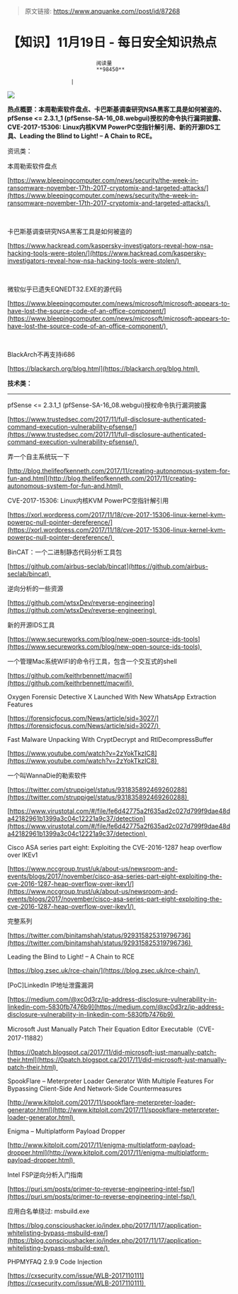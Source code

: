 > 原文链接: https://www.anquanke.com//post/id/87268 


# 【知识】11月19日 - 每日安全知识热点


                                阅读量   
                                **98450**
                            
                        |
                        
                                                                                    



[![](https://p5.ssl.qhimg.com/t014a44f3943f135b1c.png)](https://p5.ssl.qhimg.com/t014a44f3943f135b1c.png)

**热点概要：本周勒索软件盘点、卡巴斯基调查研究NSA黑客工具是如何被盗的、pfSense &lt;= 2.3.1_1 (pfSense-SA-16_08.webgui)授权的命令执行漏洞披露、CVE-2017-15306: Linux内核KVM PowerPC空指针解引用、新的开源IDS工具、Leading the Blind to Light! – A Chain to RCE。**



资讯类：



本周勒索软件盘点

[https://www.bleepingcomputer.com/news/security/the-week-in-ransomware-november-17th-2017-cryptomix-and-targeted-attacks/](https://www.bleepingcomputer.com/news/security/the-week-in-ransomware-november-17th-2017-cryptomix-and-targeted-attacks/) 

<br>



卡巴斯基调查研究NSA黑客工具是如何被盗的

[https://www.hackread.com/kaspersky-investigators-reveal-how-nsa-hacking-tools-were-stolen/](https://www.hackread.com/kaspersky-investigators-reveal-how-nsa-hacking-tools-were-stolen/) 

<br>

微软似乎已遗失EQNEDT32.EXE的源代码

[https://www.bleepingcomputer.com/news/microsoft/microsoft-appears-to-have-lost-the-source-code-of-an-office-component/](https://www.bleepingcomputer.com/news/microsoft/microsoft-appears-to-have-lost-the-source-code-of-an-office-component/) 

<br>



BlackArch不再支持i686

[https://blackarch.org/blog.html](https://blackarch.org/blog.html) 



**技术类：**

****

pfSense &lt;= 2.3.1_1 (pfSense-SA-16_08.webgui)授权命令执行漏洞披露

[https://www.trustedsec.com/2017/11/full-disclosure-authenticated-command-execution-vulnerability-pfsense/](https://www.trustedsec.com/2017/11/full-disclosure-authenticated-command-execution-vulnerability-pfsense/) 



弄一个自主系统玩一下

[http://blog.thelifeofkenneth.com/2017/11/creating-autonomous-system-for-fun-and.html](http://blog.thelifeofkenneth.com/2017/11/creating-autonomous-system-for-fun-and.html) 



CVE-2017-15306: Linux内核KVM PowerPC空指针解引用

[https://xorl.wordpress.com/2017/11/18/cve-2017-15306-linux-kernel-kvm-powerpc-null-pointer-dereference/](https://xorl.wordpress.com/2017/11/18/cve-2017-15306-linux-kernel-kvm-powerpc-null-pointer-dereference/) 



BinCAT：一个二进制静态代码分析工具包

[https://github.com/airbus-seclab/bincat](https://github.com/airbus-seclab/bincat) 



逆向分析的一些资源

[https://github.com/wtsxDev/reverse-engineering](https://github.com/wtsxDev/reverse-engineering) 



新的开源IDS工具

[https://www.secureworks.com/blog/new-open-source-ids-tools](https://www.secureworks.com/blog/new-open-source-ids-tools) 



一个管理Mac系统WIFI的命令行工具，包含一个交互式的shell

[https://github.com/keithrbennett/macwifi](https://github.com/keithrbennett/macwifi) 



Oxygen Forensic Detective X Launched With New WhatsApp Extraction Features

[https://forensicfocus.com/News/article/sid=3027/](https://forensicfocus.com/News/article/sid=3027/) 



Fast Malware Unpacking With CryptDecrypt and RtlDecompressBuffer

[https://www.youtube.com/watch?v=2zYokTkzIC8](https://www.youtube.com/watch?v=2zYokTkzIC8) 



一个叫WannaDie的勒索软件

[https://twitter.com/struppigel/status/931835892469260288](https://twitter.com/struppigel/status/931835892469260288) 

[https://www.virustotal.com/#/file/fe6d42775a2f635ad2c027d799f9dae48da42182961b1399a3c04c12221a9c37/detection](https://www.virustotal.com/#/file/fe6d42775a2f635ad2c027d799f9dae48da42182961b1399a3c04c12221a9c37/detection) 



Cisco ASA series part eight: Exploiting the CVE-2016-1287 heap overflow over IKEv1

[https://www.nccgroup.trust/uk/about-us/newsroom-and-events/blogs/2017/november/cisco-asa-series-part-eight-exploiting-the-cve-2016-1287-heap-overflow-over-ikev1/](https://www.nccgroup.trust/uk/about-us/newsroom-and-events/blogs/2017/november/cisco-asa-series-part-eight-exploiting-the-cve-2016-1287-heap-overflow-over-ikev1/) 

完整系列

[https://twitter.com/binitamshah/status/929315825319796736](https://twitter.com/binitamshah/status/929315825319796736) 



Leading the Blind to Light! – A Chain to RCE

[https://blog.zsec.uk/rce-chain/](https://blog.zsec.uk/rce-chain/) 



[PoC]LinkedIn IP地址泄露漏洞

[https://medium.com/@xc0d3rz/ip-address-disclosure-vulnerability-in-linkedin-com-5830fb7476b9](https://medium.com/@xc0d3rz/ip-address-disclosure-vulnerability-in-linkedin-com-5830fb7476b9) 



Microsoft Just Manually Patch Their Equation Editor Executable（CVE-2017-11882）

[https://0patch.blogspot.ca/2017/11/did-microsoft-just-manually-patch-their.html](https://0patch.blogspot.ca/2017/11/did-microsoft-just-manually-patch-their.html) 



SpookFlare – Meterpreter Loader Generator With Multiple Features For Bypassing Client-Side And Network-Side Countermeasures

[http://www.kitploit.com/2017/11/spookflare-meterpreter-loader-generator.html](http://www.kitploit.com/2017/11/spookflare-meterpreter-loader-generator.html) 



Enigma – Multiplatform Payload Dropper

[http://www.kitploit.com/2017/11/enigma-multiplatform-payload-dropper.html](http://www.kitploit.com/2017/11/enigma-multiplatform-payload-dropper.html) 



Intel FSP逆向分析入门指南

[https://puri.sm/posts/primer-to-reverse-engineering-intel-fsp/](https://puri.sm/posts/primer-to-reverse-engineering-intel-fsp/) 



应用白名单绕过: msbuild.exe

[https://blog.conscioushacker.io/index.php/2017/11/17/application-whitelisting-bypass-msbuild-exe/](https://blog.conscioushacker.io/index.php/2017/11/17/application-whitelisting-bypass-msbuild-exe/) 



PHPMYFAQ 2.9.9 Code Injection

[https://cxsecurity.com/issue/WLB-2017110111](https://cxsecurity.com/issue/WLB-2017110111) 
